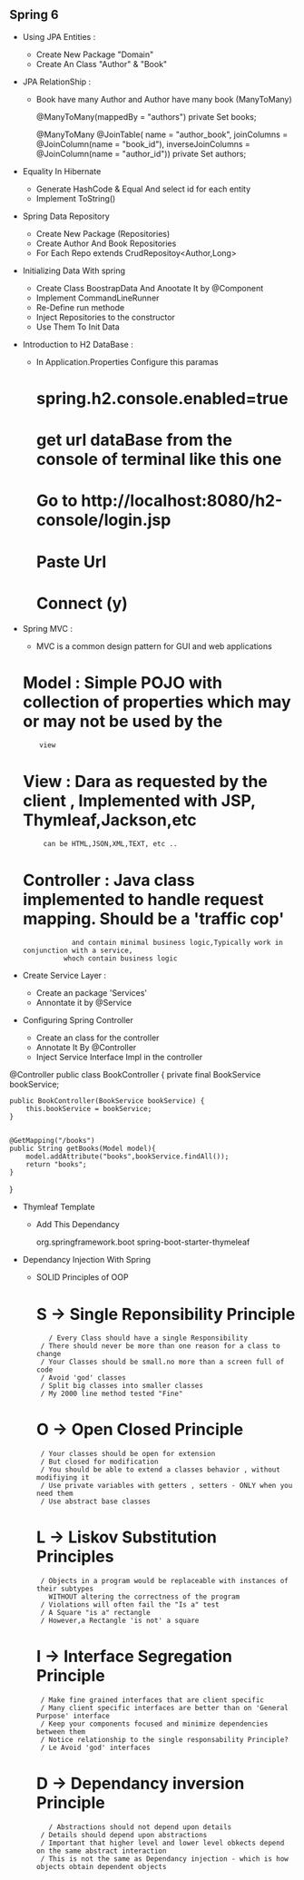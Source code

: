 Spring 6
--------
* Using JPA Entities :
  * Create New Package "Domain"
  * Create An Class "Author" & "Book"

* JPA RelationShip :
  * Book have many Author and Author have many book (ManyToMany)


    @ManyToMany(mappedBy = "authors")
    private Set<Book> books;

    @ManyToMany
    @JoinTable(
            name = "author_book",
            joinColumns = @JoinColumn(name = "book_id"),
            inverseJoinColumns = @JoinColumn(name = "author_id"))
    private Set<Author> authors;	

* Equality In Hibernate

    - Generate HashCode & Equal And select id for each entity
    - Implement ToString()

* Spring Data Repository
    - Create New Package (Repositories)
    - Create Author And Book Repositories
    - For Each Repo extends CrudRepositoy<Author,Long>

* Initializing Data With spring
    - Create Class BoostrapData And Anootate It by @Component
    - Implement CommandLineRunner
    - Re-Define run methode
    - Inject Repositories to the constructor
    - Use Them To Init Data

* Introduction to H2 DataBase :
    - In Application.Properties Configure this paramas
      # spring.h2.console.enabled=true
      # get url dataBase from the console of terminal like this one
      # Go to http://localhost:8080/h2-console/login.jsp
      # Paste Url
      # Connect (y)
* Spring MVC :
    - MVC is a common design pattern for GUI and web applications
  # Model : Simple POJO with collection of properties which may or may not be used by the
  		  view 
  # View : Dara as requested by the client , Implemented with JSP, Thymleaf,Jackson,etc
           can be HTML,JSON,XML,TEXT, etc ..
  # Controller : Java class implemented to handle request mapping. Should be a 'traffic cop'
                  and contain minimal business logic,Typically work in conjunction with a service,
  				whoch contain business logic
* Create Service Layer :
    - Create an package 'Services'
    - Annontate it by @Service
* Configuring Spring Controller
    - Create an class for the controller
    - Annotate It By @Controller
    - Inject Service Interface Impl in the controller


@Controller
public class BookController {
private final BookService bookService;

    public BookController(BookService bookService) {
        this.bookService = bookService;
    }


    @GetMapping("/books")
    public String getBooks(Model model){
        model.addAttribute("books",bookService.findAll());
        return "books";
    }
}

* Thymleaf Template

    - Add This Dependancy

       <dependency>
                <groupId>org.springframework.boot</groupId>
                <artifactId>spring-boot-starter-thymeleaf</artifactId>
       </dependency>

* Dependancy Injection With Spring
    * SOLID Principles of OOP
      # S -> Single Reponsibility Principle
             / Every Class should have a single Responsibility
      	   / There should never be more than one reason for a class to change
      	   / Your Classes should be small.no more than a screen full of code
      	   / Avoid 'god' classes
      	   / Split big classes into smaller classes
      	   / My 2000 line method tested "Fine"
      # O -> Open Closed Principle
      	   / Your classes should be open for extension
      	   / But closed for modification
      	   / You should be able to extend a classes behavior , without modifiying it
      	   / Use private variables with getters , setters - ONLY when you need them
      	   / Use abstract base classes  
      # L -> Liskov Substitution Principles
      	   / Objects in a program would be replaceable with instances of their subtypes
      	     WITHOUT altering the correctness of the program
      	   / Violations will often fail the "Is a" test
      	   / A Square "is a" rectangle
      	   / However,a Rectangle 'is not' a square
      # I -> Interface Segregation Principle
      	   / Make fine grained interfaces that are client specific
      	   / Many client specific interfaces are better than on 'General Purpose' interface
      	   / Keep your components focused and minimize dependencies between them
      	   / Notice relationship to the single responsability Principle?
      	   / Le Avoid 'god' interfaces
      # D -> Dependancy inversion Principle
             / Abstractions should not depend upon details
      	   / Details should depend upon abstractions
      	   / Important that higher level and lower level obkects depend on the same abstract interaction
      	   / This is not the same as Dependancy injection - which is how objects obtain dependent objects
			   
				
    
